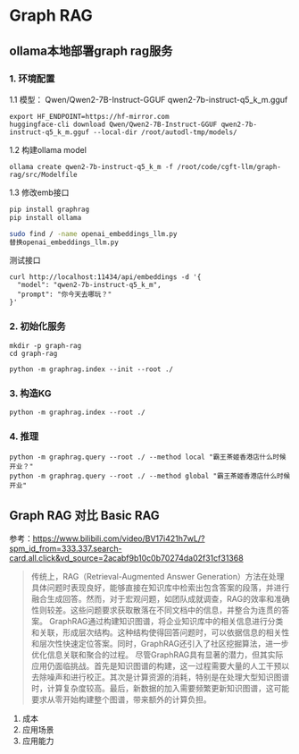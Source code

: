 # Graph RAG

## ollama本地部署graph rag服务

### 1. 环境配置

1.1 模型：
Qwen/Qwen2-7B-Instruct-GGUF qwen2-7b-instruct-q5_k_m.gguf

```
export HF_ENDPOINT=https://hf-mirror.com
huggingface-cli download Qwen/Qwen2-7B-Instruct-GGUF qwen2-7b-instruct-q5_k_m.gguf --local-dir /root/autodl-tmp/models/
```

1.2 构建ollama model

```
ollama create qwen2-7b-instruct-q5_k_m -f /root/code/cgft-llm/graph-rag/src/Modelfile
```

1.3 修改emb接口

```bash
pip install graphrag
pip install ollama

sudo find / -name openai_embeddings_llm.py
替换openai_embeddings_llm.py
```

测试接口

```
curl http://localhost:11434/api/embeddings -d '{
  "model": "qwen2-7b-instruct-q5_k_m",
  "prompt": "你今天去哪玩？"
}'
```


### 2. 初始化服务

```
mkdir -p graph-rag 
cd graph-rag

python -m graphrag.index --init --root ./
```

### 3. 构造KG

```
python -m graphrag.index --root ./
```

### 4. 推理

```
python -m graphrag.query --root ./ --method local "霸王茶姬香港店什么时候开业？"
python -m graphrag.query --root ./ --method global "霸王茶姬香港店什么时候开业"

```

## Graph RAG 对比 Basic RAG

参考：https://www.bilibili.com/video/BV17i421h7wL/?spm_id_from=333.337.search-card.all.click&vd_source=2acabf9b10c0b70274da02f31cf31368

> 传统上，RAG（Retrieval-Augmented Answer Generation）方法在处理具体问题时表现良好，能够直接在知识库中检索出包含答案的段落，并进行融合生成回答。然而，对于宏观问题，如团队成就调查，RAG的效率和准确性则较差。这些问题要求获取散落在不同文档中的信息，并整合为连贯的答案。 GraphRAG通过构建知识图谱，将企业知识库中的相关信息进行分类和关联，形成层次结构。这种结构使得回答问题时，可以依据信息的相关性和层次性快速定位答案。同时，GraphRAG还引入了社区挖掘算法，进一步优化信息关联和聚合的过程。 尽管GraphRAG具有显著的潜力，但其实际应用仍面临挑战。首先是知识图谱的构建，这一过程需要大量的人工干预以去除噪声和进行校正。其次是计算资源的消耗，特别是在处理大型知识图谱时，计算复杂度较高。最后，新数据的加入需要频繁更新知识图谱，这可能要求从零开始构建整个图谱，带来额外的计算负担。

1. 成本
2. 应用场景
3. 应用能力